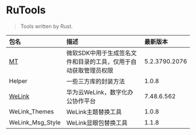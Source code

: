 # RuTools

> Tools written by Rust.

| 包名               | 描述                                | 最新版本          |
|:-----------------|:----------------------------------|:--------------|
| [MT]             | 微软SDK中用于生成签名文件和目录的工具，仅用于自动获取管理员权限 | 5.2.3790.2076 |
| Helper           | 一些三方库的封装方法                        | 1.0.8         |
| [WeLink]         | 华为云WeLink，数字化办公协作平台               | 7.48.6.562    |
| WeLink_Themes    | WeLink主题替换工具                      | 1.0.8         |
| WeLink_Msg_Style | WeLink显眼包替换工具                     | 1.1.8         |

[MT]: https://learn.microsoft.com/zh-cn/windows/win32/sbscs/mt-exe

[WeLink]: https://www.huaweicloud.com/product/welink-download.html
